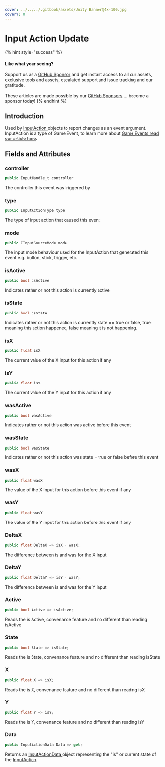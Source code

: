 ```yaml
---
cover: ../../../.gitbook/assets/Unity Banner@4x-100.jpg
coverY: 0
---
```


# Input Action Update

{% hint style="success" %}
#### Like what your seeing?

Support us as a [GitHub Sponsor](../../../become-a-sponsor/) and get instant access to all our assets, exclusive tools and assets, escalated support and issue tracking and our gratitude.\
\
These articles are made possible by our [GitHub Sponsors](../../../become-a-sponsor/) ... become a sponsor today!
{% endhint %}

## Introduction

Used by [InputAction ](../scriptable-objects/input-action.md)objects to report changes as an event argument. InputAction is a type of Game Event, to learn more about [Game Events read our article here](../../../assets/system-core/game-events.md).

## Fields and Attributes

### controller

```csharp
public InputHandle_t controller
```

The controller this event was triggered by

### type

```csharp
public InputActionType type
```

The type of input action that caused this event

### mode

```csharp
public EInputSourceMode mode
```

The input mode behaviour used for the InputAction that generated this event e.g. button, stick, trigger, etc.

### isActive

```csharp
public bool isActive
```

Indicates rather or not this action is currently active

### isState

```csharp
public bool isState
```

Indicates rather or not this action is currently state == true or false, true meaning this action happened, false meaning it is not happening.

### isX

```csharp
public float isX
```

The current value of the X input for this action if any

### isY

```csharp
public float isY
```

The current value of the Y input for this action if any

### wasActive

```csharp
public bool wasActive
```

Indicates rather or not this action was active before this event

### wasState

```csharp
public bool wasState
```

Indicates rather or not this action was state = true or false before this event

### wasX

```csharp
public float wasX
```

The value of the X input for this action before this event if any

### wasY

```csharp
public float wasY
```

The value of the Y input for this action before this event if any

### DeltaX

```csharp
public float DeltaX => isX - wasX;
```

The difference between is and was for the X input

### DeltaY

```csharp
public float DeltaY => isY - wasY;
```

The difference between is and was for the Y input

### Active

```csharp
public bool Active => isActive;
```

Reads the is Active, convenance feature and no different than reading isActive

### State

```csharp
public bool State => isState;
```

Reads the is State, convenance feature and no different than reading isState

### X

```csharp
public float X => isX;
```

Reads the is X, convenance feature and no different than reading isX

### Y

```csharp
public float Y => isY;
```

Reads the is Y, convenance feature and no different than reading isY

### Data

```csharp
public InputActionData Data => get;
```

Returns an [InputActionData ](input-action-data.md)object representing the "is" or current state of the [InputAction](../scriptable-objects/input-action.md).
